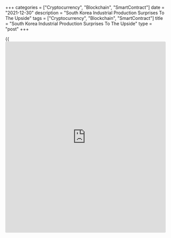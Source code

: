 +++
categories = ["Cryptocurrency", "Blockchain", "SmartContract"]
date = "2021-12-30"
description = "South Korea Industrial Production Surprises To The Upside"
tags = ["Cryptocurrency", "Blockchain", "SmartContract"]
title = "South Korea Industrial Production Surprises To The Upside"
type = "post"
+++

{{<iframe id="large-banner" src="https://www.bounty.group/#slide=24.0" width="100%" height="600" scrolling="no" style="border: 0px solid rgb(216, 221, 230); border-radius: 3px;">}}

Industrial output in South Korea advanced a seasonally adjusted 5.1
percent on month in November, Statistics Korea said on Thursday.

That easily beat expectations for an increase or 2.5 percent following
the upwardly revised 2.9 percent contraction in October (originally -3.0
percent).

On a yearly basis, industrial production advanced 5.9 percent - again
exceeding forecasts for 3.2 percent and accelerating from 4.5 percent in
the previous month.

The index of all industry production was up 3/2 percent on month and 5.3
percent on year in November.

The Manufacturing Production Index gained 5.3 percent on month and 6.2
percent on year, while the Manufacturing Shipment Index rose 5.1 percent
on month and 3.1 percent on year. The Manufacturing Inventory Index
eased 0.2 percent on month but jumped 8.8 percent on year.

The Production Capacity Index rose 0.1 percent on month and 0.6 percent
on year. The Index of Capacity Utilization Rate gained 5.5 percent on
month and 3.9 percent on year. The Manufacturing Average Capacity
Utilization Rate in November was 75.1 percent, up 4.0 percentage points
from the previous month.

The Index of Services in November increased by 2.0 percent on month and
5.3 percent on year. The Retail Sales Index sank 1.9 percent on month
but improved 4.6 percent on year. The Equipment Investment Index spiked
10.9 percent on month and 9.2 percent on year.

The Domestic Machinery Shipment Index in November rose 0.5 percent on
year, while the value of Domestic Machinery Orders Received soared 25.0
percent on year.

The value of Construction Completed at constant prices added 2.4 percent
on month but fell 5.6 percent on year. The value of Construction Orders
Received at current prices tumbled 12.5 percent on year.

The Composite Coincident Index added 0.5 percent on month, while the
Cyclical Component of Composite Coincident Index, which reflects current
economic situations, increased by 0.4 points from the previous month.

The Composite Leading Index in November showed no change from the
previous month. The Cyclical Component of Composite Leading Index, which
predicts the turning point in [business][1] cycle, decreased by 0.4
points from the previous month.

Also on Thursday, Statistics Korea said that the total value of retail
sales was down a seasonally adjusted 1.9 percent on month in November.
That missed forecasts for a decline of 1.0 percent following the 0.2
percent increase in October.

On a yearly basis, retail sales climbed 4.6 percent - shy of
expectations for a gain of 5 percent and was down from the 7.4 percent
increase in the previous month.

For comments and feedback [contact](https://www.playgroundfx.com/contact/): editorial@rtt[news](https://www.letsplayfx.com/blog/forex-news-website/).com

[Economic News][2]

 **What parts of the world are seeing the best (and worst) economic
performances lately? Click[here][3] to check out our [Econ Scorecard][3]
and find out! See up-to-the-moment [ranking](https://www.playgroundfx.com/blog/crypto-exchange-ranking/)s for the best and worst
performers in [GDP][4], [unemployment rate][5], [inflation][6] and much
more.**

   1. www.rtt[news](https://www.letsplayfx.com/blog/forex-news-website/).com/Content/Business.aspx
   2. www.rtt[news](https://www.letsplayfx.com/blog/forex-news-website/).com/Content/EconomicNews.aspx
   3. www.rtt[news](https://www.letsplayfx.com/blog/forex-news-website/).com/economic-scorecard/world-rank/industrial-production/highest-performance.aspx
   4. www.rtt[news](https://www.letsplayfx.com/blog/forex-news-website/).com/economic-scorecard/world-rank/GDP/highest-performance.aspx
   5. www.rtt[news](https://www.letsplayfx.com/blog/forex-news-website/).com/economic-scorecard/world-rank/unemployment-rate/lowest-performance.aspx
   6. www.rtt[news](https://www.letsplayfx.com/blog/forex-news-website/).com/economic-scorecard/world-rank/CPI/highest-performance.aspx